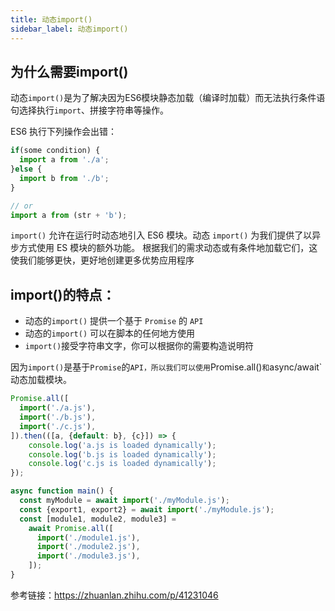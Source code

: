 ```yaml
---
title: 动态import()
sidebar_label: 动态import()
---
```

## 为什么需要import()

动态`import()`是为了解决因为ES6模块静态加载（编译时加载）而无法执行条件语句选择执行`import`、拼接字符串等操作。

ES6 执行下列操作会出错：
```js
if(some condition) {
  import a from './a';
}else {
  import b from './b';
}

// or 
import a from (str + 'b');
```

`import()` 允许在运行时动态地引入 ES6 模块。动态 `import()` 为我们提供了以异步方式使用 ES 模块的额外功能。 根据我们的需求动态或有条件地加载它们，这使我们能够更快，更好地创建更多优势应用程序

## import()的特点：

- 动态的`import()` 提供一个基于 `Promise` 的 `API`
- 动态的`import()` 可以在脚本的任何地方使用
- `import()`接受字符串文字，你可以根据你的需要构造说明符

因为`import()`是基于`Promise`的`API，所以我们可以使用`Promise.all()`和`async/await`动态加载模块。

```js
Promise.all([
  import('./a.js'),
  import('./b.js'),
  import('./c.js'),
]).then(([a, {default: b}, {c}]) => {
    console.log('a.js is loaded dynamically');
    console.log('b.js is loaded dynamically');
    console.log('c.js is loaded dynamically');
});
```
```js
async function main() {
  const myModule = await import('./myModule.js');
  const {export1, export2} = await import('./myModule.js');
  const [module1, module2, module3] =
    await Promise.all([
      import('./module1.js'),
      import('./module2.js'),
      import('./module3.js'),
    ]);
}
```

参考链接：https://zhuanlan.zhihu.com/p/41231046
